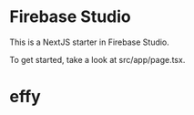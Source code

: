 # Firebase Studio

This is a NextJS starter in Firebase Studio.

To get started, take a look at src/app/page.tsx.
# effy
